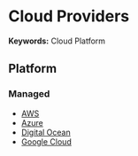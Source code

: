 # Cloud Providers

**Keywords:** Cloud Platform

## Platform

### Managed

- [AWS](/aws/README.md.md)
- [Azure](/azure/README.md.md)
- [Digital Ocean](/digitalocean/README.md)
- [Google Cloud](/gcp/README.md)

<!--
Oracle Cloud
-->

<!--
PaaS

https://netlify.com
https://vercel.com
https://railway.app
https://microtica.com

?

https://render.com
-->
